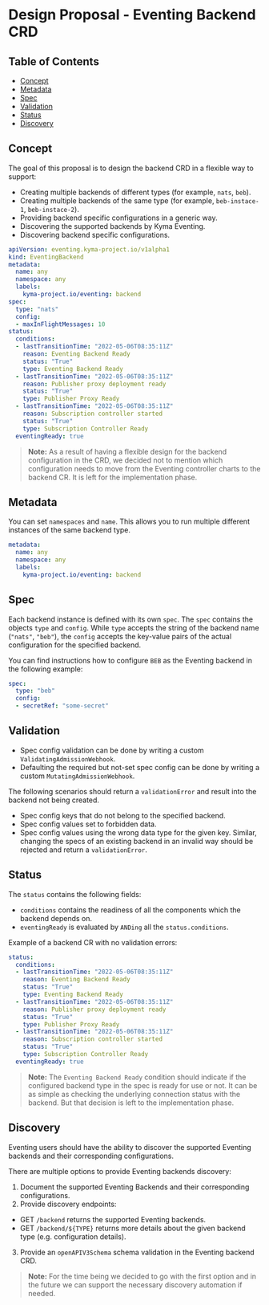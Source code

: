 # Design Proposal - Eventing Backend CRD

## Table of Contents

- [Concept](#concept)
- [Metadata](#metadata)
- [Spec](#spec)
- [Validation](#validation)
- [Status](#status)
- [Discovery](#discovery)

## Concept

The goal of this proposal is to design the backend CRD in a flexible way to support:

- Creating multiple backends of different types (for example, `nats`, `beb`).
- Creating multiple backends of the same type (for example, `beb-instace-1`, `beb-instace-2`).
- Providing backend specific configurations in a generic way.
- Discovering the supported backends by Kyma Eventing.
- Discovering backend specific configurations.

```yaml
apiVersion: eventing.kyma-project.io/v1alpha1
kind: EventingBackend
metadata:
  name: any
  namespace: any
  labels:
    kyma-project.io/eventing: backend
spec:
  type: "nats"
  config:
  - maxInFlightMessages: 10
status:
  conditions:
  - lastTransitionTime: "2022-05-06T08:35:11Z"
    reason: Eventing Backend Ready
    status: "True"
    type: Eventing Backend Ready
  - lastTransitionTime: "2022-05-06T08:35:11Z"
    reason: Publisher proxy deployment ready
    status: "True"
    type: Publisher Proxy Ready
  - lastTransitionTime: "2022-05-06T08:35:11Z"
    reason: Subscription controller started
    status: "True"
    type: Subscription Controller Ready
  eventingReady: true
```

> **Note:** As a result of having a flexible design for the backend configuration in the CRD, we decided not to mention which configuration needs to move from the Eventing controller charts to the backend CR. It is left for the implementation phase.

## Metadata

You can set `namespaces` and `name`. This allows you to run multiple different instances of the same backend type.

```yaml
metadata:
  name: any
  namespace: any
  labels:
    kyma-project.io/eventing: backend
```

## Spec

Each backend instance is defined with its own `spec`. The `spec` contains the objects `type` and `config`. While `type` accepts the string of the backend name (`"nats"`, `"beb"`), the `config` accepts the key-value pairs of the actual configuration for the specified backend.

You can find instructions how to configure `BEB` as the Eventing backend in the following example:

```yaml
spec:
  type: "beb"
  config:
  - secretRef: "some-secret"
```

## Validation

- Spec config validation can be done by writing a custom `ValidatingAdmissionWebhook`.
- Defaulting the required but not-set spec config can be done by writing a custom `MutatingAdmissionWebhook`.

The following scenarios should return a `validationError` and result into the backend not being created.
- Spec config keys that do not belong to the specified backend.
- Spec config values set to forbidden data.
- Spec config values using the wrong data type for the given key.
  Similar, changing the specs of an existing backend in an invalid way should be rejected and return a `validationError`.

## Status

The `status` contains the following fields:
- `conditions` contains the readiness of all the components which the backend depends on.
- `eventingReady` is evaluated by `ANDing` all the `status.conditions`.

Example of a backend CR with no validation errors:

```yaml
status:
  conditions:
  - lastTransitionTime: "2022-05-06T08:35:11Z"
    reason: Eventing Backend Ready
    status: "True"
    type: Eventing Backend Ready
  - lastTransitionTime: "2022-05-06T08:35:11Z"
    reason: Publisher proxy deployment ready
    status: "True"
    type: Publisher Proxy Ready
  - lastTransitionTime: "2022-05-06T08:35:11Z"
    reason: Subscription controller started
    status: "True"
    type: Subscription Controller Ready
  eventingReady: true
```

> **Note:** The `Eventing Backend Ready` condition should indicate if the configured backend type in the spec is ready for use or not. It can be as simple as checking the underlying connection status with the backend. But that decision is left to the implementation phase.

## Discovery

Eventing users should have the ability to discover the supported Eventing backends and their corresponding configurations.

There are multiple options to provide Eventing backends discovery:

1. Document the supported Eventing Backends and their corresponding configurations.
2. Provide discovery endpoints:
  - GET `/backend` returns the supported Eventing backends.
  - GET `/backend/${TYPE}` returns more details about the given backend type (e.g. configuration details).
3. Provide an `openAPIV3Schema` schema validation in the Eventing backend CRD.

> **Note:** For the time being we decided to go with the first option and in the future we can support the necessary discovery automation if needed.
